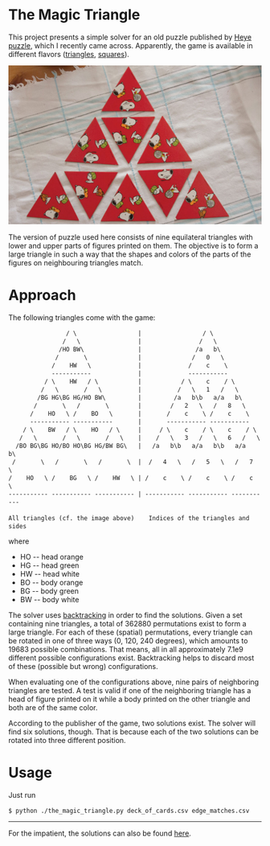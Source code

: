 # The Magic Triangle

This project presents a simple solver for an old puzzle published by
[Heye puzzle], which I recently came across. Apparently, the game is
available in different flavors ([triangles][1], [squares][2]).

![Snoopy - The Magic Triangle, Heye](doc/snoopy_the_magic_triangle.jpg)

The version of puzzle used here consists of nine equilateral triangles
with lower and upper parts of figures printed on them. The objective is
to form a large triangle in such a way that the shapes and colors of the
parts of the figures on neighbouring triangles match.

# Approach

The following triangles come with the game:

	                / \                 |                 / \    
	               /   \                |                /   \   
	              /HO BW\               |               /a   b\  
	             /       \              |              /   0   \ 
	            /    HW   \             |             /    c    \ 
	            -----------             |             ----------- 
	          / \    HW   / \           |           / \    c    / \     
	         /   \       /   \          |          /   \   1   /   \    
	        /BG HG\BG HG/HO BW\         |         /a   b\b   a/a   b\   
	       /       \   /       \        |        /   2   \   /   8   \ 
	      /    HO   \ /    BO   \       |       /    c    \ /    c    \ 
	      ----------- -----------       |       ----------- ----------- 
	    / \    BW   / \    HO   / \     |     / \    c    / \    c    / \     
	   /   \       /   \       /   \    |    /   \   3   /   \   6   /   \    
	  /BO BG\BG HO/BO HO\BG HG/BW BG\   |   /a   b\b   a/a   b\b   a/a   b\   
	 /       \   /       \   /       \  |  /   4   \   /   5   \   /   7   \ 
	/    HO   \ /    BG   \ /    HW   \ | /    c    \ /    c    \ /    c    \ 
	----------- ----------- ----------- | ----------- ----------- ----------- 

    All triangles (cf. the image above)    Indices of the triangles and sides


where

* HO -- head orange
* HG -- head green
* HW -- head white
* BO -- body orange
* BG -- body green
* BW -- body white

The solver uses [backtracking][3] in order to find the solutions. Given
a set containing nine triangles, a total of 362880 permutations exist to
form a large triangle. For each of these (spatial) permutations, every
triangle can be rotated in one of three ways (0, 120, 240 degrees),
which amounts to 19683 possible combinations. That means, all in all
approximately 7.1e9 different possible configurations exist.
Backtracking helps to discard most of these (possible but wrong)
configurations.

When evaluating one of the configurations above, nine pairs of
neighboring triangles are tested. A test is valid if one of the
neighboring triangle has a head of figure printed on it while a body
printed on the other triangle and both are of the same color.

According to the publisher of the game, two solutions exist. The solver
will find six solutions, though. That is because each of the two
solutions can be rotated into three different position.

# Usage

Just run

	$ python ./the_magic_triangle.py deck_of_cards.csv edge_matches.csv

----

For the impatient, the solutions can also be found [here](doc/solutions.txt).

[1]: http://www.google.de/search?q=heye+magische+dreieck&prmd=ivns&source=lnms&tbm=isch
[2]: http://heye-puzzle.de/kategorie/crazy-9/
[3]: https://en.wikipedia.org/wiki/Backtracking
[Heye puzzle]: http://heye-puzzle.de
